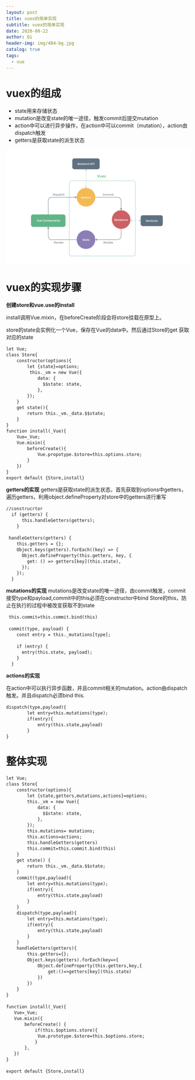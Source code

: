 ```yaml
---
layout: post
title: vuex的简单实现
subtitle: vuex的简单实现
date: 2020-08-22
author: Qi
header-img: img/404-bg.jpg
catalog: true
tags:
  - vue
---
```


# vuex的组成
- state用来存储状态
- mutation是改变state的唯一途径，触发commit后提交mutation
- action中可以进行异步操作，在action中可以commit（mutation），action由dispatch触发
- getters是获取state的派生状态

![Image text](/img/WechatIMGvuex.png)

# vuex的实现步骤

**创建store和vue.use的install**

install调用Vue.mixin，在beforeCreate阶段会将store挂载在原型上。

store的state会实例化一个Vue，保存在Vue的data中。然后通过Store的get 获取对应的state



```
let Vue;
class Store{
    constructor(options){
        let {state}=options;
         this._vm = new Vue({
            data: {
              $$state: state,
            },
        });
    }
    get state(){
        return this._vm._data.$$state;
    }
}
function install(_Vue){
    Vue=_Vue;
    Vue.mixin({
        beforeCreate(){
            Vue.propotype.$store=this.options.store;
        }
    })
}
export default {Store,install}

```

**getters的实现**
getters是获取state的派生状态，首先获取到options中getters，遍历getters，利用object.defineProperty对store中的getters进行重写
```
//construcrtor
  if (getters) {
      this.handleGetters(getters);
    }

 handleGetters(getters) {
    this.getters = {};
    Object.keys(getters).forEach((key) => {
      Object.defineProperty(this.getters, key, {
        get: () => getters[key](this.state),
      });
    });
  }
```

**mutations的实现**
mutations是改变state的唯一途径，由commit触发，commit接受type和payload,commit中的this必须在constructor中bind  Store的this，防止在执行的过程中被改变获取不到state

```
 this.commit=this.commit.bind(this)

 commit(type, payload) {
    const entry = this._mutations[type];
    
    if (entry) {
      entry(this.state, payload);
    }
  }
```

**actions的实现**

在action中可以执行异步函数，并且commit相关的mutation。action由dispatch触发。并且dispatch必须bind this.

```
dispatch(type,payload){
        let entry=this.mutations(type);
        if(entry){
            entry(this.state,payload)
        } 
}

```

# 整体实现

```
let Vue;
class Store{
    constructor(options){
        let {state,getters,mutations,actions}=options;
        this._vm = new Vue({
            data: {
              $$state: state,
            },
        });
        this.mutations= mutations; 
        this.actions=actions;
        this.handleGetters(getters)
        this.commit=this.commit.bind(this)
    }
    get state() {
        return this._vm._data.$$state;
    }
    commit(type,payload){
        let entry=this.mutations(type);
        if(entry){
            entry(this.state,payload)
        }
    }
    dispatch(type,payload){
        let entry=this.mutations(type);
        if(entry){
            entry(this.state,payload)
        } 
    }
    handleGetters(getters){
        this.getters={};
        Object.keys(getters).forEach(key=>{
            Object.defineProperty(this.getters,key,{
                get:()=>getters[key](this.state)
            })
        })
    }
}

function install(_Vue){
   Vue=_Vue;
   Vue.mixin({
       beforeCreate() {
           if(this.$options.store){
            Vue.prototype.$store=this.$options.store;
           }
       },
   })
}

export default {Store,install}


```
